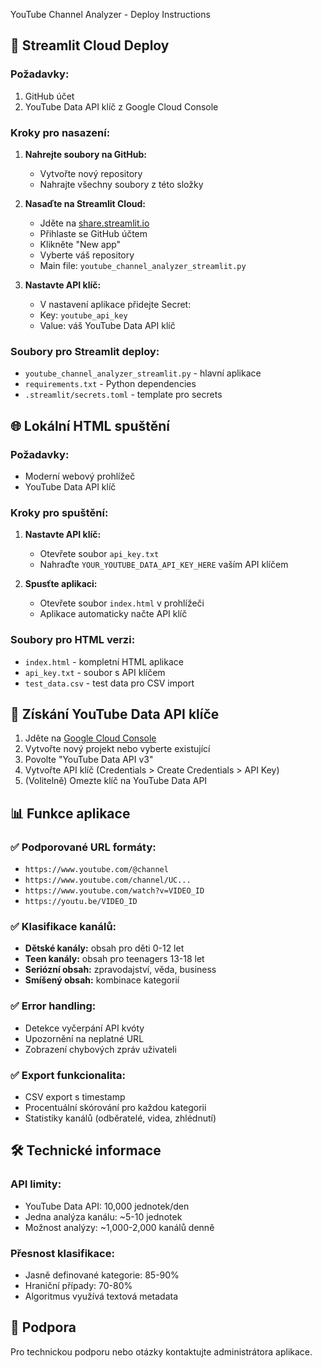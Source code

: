  YouTube Channel Analyzer - Deploy Instructions

## 🚀 Streamlit Cloud Deploy

### Požadavky:
1. GitHub účet
2. YouTube Data API klíč z Google Cloud Console

### Kroky pro nasazení:
1. **Nahrejte soubory na GitHub:**
   - Vytvořte nový repository
   - Nahrajte všechny soubory z této složky

2. **Nasaďte na Streamlit Cloud:**
   - Jděte na [share.streamlit.io](https://share.streamlit.io)
   - Přihlaste se GitHub účtem
   - Klikněte "New app"
   - Vyberte váš repository
   - Main file: `youtube_channel_analyzer_streamlit.py`

3. **Nastavte API klíč:**
   - V nastavení aplikace přidejte Secret:
   - Key: `youtube_api_key`
   - Value: váš YouTube Data API klíč

### Soubory pro Streamlit deploy:
- `youtube_channel_analyzer_streamlit.py` - hlavní aplikace
- `requirements.txt` - Python dependencies
- `.streamlit/secrets.toml` - template pro secrets

## 🌐 Lokální HTML spuštění

### Požadavky:
- Moderní webový prohlížeč
- YouTube Data API klíč

### Kroky pro spuštění:
1. **Nastavte API klíč:**
   - Otevřete soubor `api_key.txt`
   - Nahraďte `YOUR_YOUTUBE_DATA_API_KEY_HERE` vaším API klíčem

2. **Spusťte aplikaci:**
   - Otevřete soubor `index.html` v prohlížeči
   - Aplikace automaticky načte API klíč

### Soubory pro HTML verzi:
- `index.html` - kompletní HTML aplikace
- `api_key.txt` - soubor s API klíčem
- `test_data.csv` - test data pro CSV import

## 🔑 Získání YouTube Data API klíče

1. Jděte na [Google Cloud Console](https://console.cloud.google.com/)
2. Vytvořte nový projekt nebo vyberte existující
3. Povolte "YouTube Data API v3"
4. Vytvořte API klíč (Credentials > Create Credentials > API Key)
5. (Volitelně) Omezte klíč na YouTube Data API

## 📊 Funkce aplikace

### ✅ Podporované URL formáty:
- `https://www.youtube.com/@channel`
- `https://www.youtube.com/channel/UC...`
- `https://www.youtube.com/watch?v=VIDEO_ID`
- `https://youtu.be/VIDEO_ID`

### ✅ Klasifikace kanálů:
- **Dětské kanály:** obsah pro děti 0-12 let
- **Teen kanály:** obsah pro teenagers 13-18 let  
- **Seriózní obsah:** zpravodajství, věda, business
- **Smíšený obsah:** kombinace kategorií

### ✅ Error handling:
- Detekce vyčerpání API kvóty
- Upozornění na neplatné URL
- Zobrazení chybových zpráv uživateli

### ✅ Export funkcionalita:
- CSV export s timestamp
- Procentuální skórování pro každou kategorii
- Statistiky kanálů (odběratelé, videa, zhlédnutí)

## 🛠️ Technické informace

### API limity:
- YouTube Data API: 10,000 jednotek/den
- Jedna analýza kanálu: ~5-10 jednotek
- Možnost analýzy: ~1,000-2,000 kanálů denně

### Přesnost klasifikace:
- Jasně definované kategorie: 85-90%
- Hraniční případy: 70-80%
- Algoritmus využívá textová metadata

## 📧 Podpora

Pro technickou podporu nebo otázky kontaktujte administrátora aplikace.
